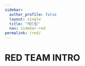```yaml
---
sidebar:
  author_profile: false
  layout: single 
  title: "레드팀"
  nav: sidebar-red
permalink: /red/
---
```


# RED TEAM INTRO
